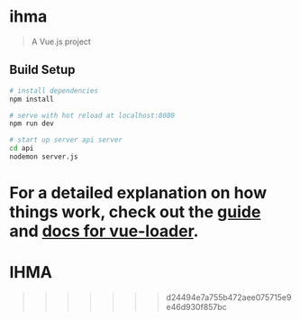 
# ihma
> A Vue.js project

## Build Setup

``` bash
# install dependencies
npm install

# serve with hot reload at localhost:8080
npm run dev

# start up server api server
cd api
nodemon server.js
```

For a detailed explanation on how things work, check out the [guide](http://vuejs-templates.github.io/webpack/) and [docs for vue-loader](http://vuejs.github.io/vue-loader).
=======
# IHMA
>>>>>>> d24494e7a755b472aee075715e9e46d930f857bc
